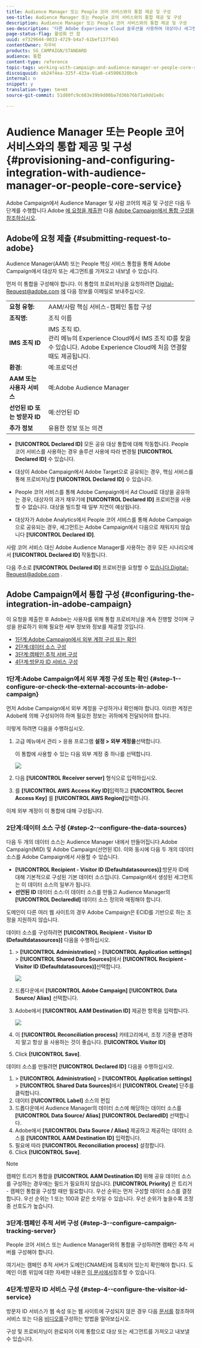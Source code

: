 ```yaml
---
title: Audience Manager 또는 People 코어 서비스와의 통합 제공 및 구성
seo-title: Audience Manager 또는 People 코어 서비스와의 통합 제공 및 구성
description: Audience Manager 또는 People 코어 서비스와의 통합 제공 및 구성
seo-description: '다른 Adobe Experience Cloud 솔루션을 사용하여 대상이나 세그먼트를 공유하도록 Audience Manager/People 핵심 서비스 통합을 구성하는 방법을 알아봅니다. '
page-status-flag: 활성화 안 함
uuid: e7329644-0033-4729-b4a7-61bef137f4b5
contentOwner: 자우비
products: SG_CAMPAIGN/STANDARD
audience: 통합
content-type: reference
topic-tags: working-with-campaign-and-audience-manager-or-people-core-service
discoiquuid: eb24f4ea-325f-433a-91a0-c45906320bcb
internal: n
snippet: y
translation-type: tm+mt
source-git-commit: 51d80fc9c683e39b9d08ba7d36b76b71a9dd1e8c

---
```



# Audience Manager 또는 People 코어 서비스와의 통합 제공 및 구성{#provisioning-and-configuring-integration-with-audience-manager-or-people-core-service}

Adobe Campaign에서 Audience Manager 및 사람 코어의 제공 및 구성은 다음 두 단계를 수행합니다.Adobe [에 요청을 제출한](#submitting-request-to-adobe) 다음 [Adobe Campaign에서 통합 구성을 참조하십시오](#configuring-the-integration-in-adobe-campaign).

## Adobe에 요청 제출 {#submitting-request-to-adobe}

Audience Manager(AAM) 또는 People 핵심 서비스 통합을 통해 Adobe Campaign에서 대상자 또는 세그먼트를 가져오고 내보낼 수 있습니다.

먼저 이 통합을 구성해야 합니다. 이 통합의 프로비저닝을 요청하려면 Digital-Request@adobe.com [에](mailto:Digital-Request@adobe.com) 다음 정보를 이메일로 보내주십시오.

<table> 
 <tbody> 
  <tr> 
   <td> <strong>요청 유형:</strong><br /> </td> 
   <td> AAM/사람 핵심 서비스-캠페인 통합 구성 </td> 
  </tr> 
  <tr> 
   <td> <strong>조직명:</strong><br /> </td> 
   <td> 조직 이름 </td> 
  </tr> 
  <tr> 
   <td> <strong>IMS 조직 ID</strong><br /> </td> 
   <td> IMS 조직 ID. <br> 관리 메뉴의 Experience Cloud에서 IMS 조직 ID를 찾을 수 있습니다. Adobe Experience Cloud에 처음 연결할 때도 제공됩니다. </td> 
  </tr> 
  <tr> 
   <td> <strong>환경:</strong><br /> </td> 
   <td> 예:프로덕션 </td> 
  </tr> 
  <tr> 
   <td> <strong>AAM 또는 사용자 서비스</strong><br /> </td> 
   <td> 예:Adobe Audience Manager </td> 
  </tr> 
  <tr> 
   <td> <strong>선언된 ID 또는 방문자 ID</strong><br /> </td> 
   <td> 예:선언된 ID </td> 
  </tr> 
  <tr> 
   <td> <strong>추가 정보</strong><br /> </td> 
   <td> 유용한 정보 또는 의견 </td> 
  </tr> 
 </tbody> 
</table>

* **[!UICONTROL Declared ID]** 모든 공유 대상 통합에 대해 작동합니다. People 코어 서비스를 사용하는 경우 솔루션 사용에 따라 변경될 **[!UICONTROL Declared ID]** 수 있습니다.

* 대상이 Adobe Campaign에서 Adobe Target으로 공유되는 경우, 핵심 서비스를 통해 프로비저닝할 **[!UICONTROL Declared ID]** 수 있습니다.
* People 코어 서비스를 통해 Adobe Campaign에서 Ad Cloud로 대상을 공유하는 경우, 대상자의 과거 채우기에 **[!UICONTROL Declared ID]** 프로비전을 사용할 수 없습니다. 대상을 빌드할 때 일부 지연이 예상됩니다.
* 대상자가 Adobe Analytics에서 People 코어 서비스를 통해 Adobe Campaign으로 공유되는 경우, 세그먼트는 Adobe Campaign에서 다음으로 채워지지 않습니다 **[!UICONTROL Declared ID]**.

사람 코어 서비스 대신 Adobe Audience Manager를 사용하는 경우 모든 시나리오에서 **[!UICONTROL Declared ID]** 작동합니다.

다음 주소로 **[!UICONTROL Declared ID]** 프로비전을 요청할 수 있습니다.Digital-Request@adobe.com [](mailto:Digital-Request@adobe.com).

## Adobe Campaign에서 통합 구성 {#configuring-the-integration-in-adobe-campaign}

이 요청을 제출한 후 Adobe는 사용자를 위해 통합 프로비저닝을 계속 진행할 것이며 구성을 완료하기 위해 필요한 세부 정보와 정보를 제공할 것입니다.

* [1단계:Adobe Campaign에서 외부 계정 구성 또는 확인](#step-1--configure-or-check-the-external-accounts-in-adobe-campaign)
* [2단계:데이터 소스 구성](#step-2--configure-the-data-sources)
* [3단계:캠페인 추적 서버 구성](#step-3--configure-campaign-tracking-server)
* [4단계:방문자 ID 서비스 구성](#step-4--configure-the-visitor-id-service)

### 1단계:Adobe Campaign에서 외부 계정 구성 또는 확인 {#step-1--configure-or-check-the-external-accounts-in-adobe-campaign}

먼저 Adobe Campaign에서 외부 계정을 구성하거나 확인해야 합니다. 이러한 계정은 Adobe에 의해 구성되어야 하며 필요한 정보는 귀하에게 전달되어야 합니다.

이렇게 하려면 다음을 수행하십시오.

1. 고급 메뉴에서 관리 &gt; 응용 프로그램 **설정 &gt; 외부 계정을**&#x200B;선택합니다.

   이 통합에 사용할 수 있는 다음 외부 계정 중 하나를 선택합니다.

   ![](assets/integration_aam_1.png)

1. 다음 **[!UICONTROL Receiver server]** 형식으로 입력하십시오.
1. 를 **[!UICONTROL AWS Access Key ID]**&#x200B;입력하고 **[!UICONTROL Secret Access Key]** 를 **[!UICONTROL AWS Region]**&#x200B;입력합니다.

이제 외부 계정이 이 통합에 대해 구성됩니다.

### 2단계:데이터 소스 구성 {#step-2--configure-the-data-sources}

다음 두 개의 데이터 소스는 Audience Manager 내에서 만들어집니다.Adobe Campaign(MID) 및 Adobe Campaign(선언된 ID). 이와 동시에 다음 두 개의 데이터 소스를 Adobe Campaign에서 사용할 수 있습니다.

* **[!UICONTROL Recipient - Visitor ID (Defaultdatasources)]**:방문자 ID에 대해 기본적으로 구성된 기본 데이터 소스입니다. Campaign에서 생성된 세그먼트는 이 데이터 소스의 일부가 됩니다.
* **선언된 ID** 데이터 소스:이 데이터 소스를 만들고 Audience Manager의 **[!UICONTROL DeclaredId]** 데이터 소스 정의와 매핑해야 합니다.

도메인이 다른 여러 웹 사이트의 경우 Adobe Campaign은 ECID를 기반으로 하는 조정을 지원하지 않습니다.

데이터 소스를 구성하려면 **[!UICONTROL Recipient - Visitor ID (Defaultdatasources)]** 다음을 수행하십시오.

1. &gt; **[!UICONTROL Administration]** &gt; **[!UICONTROL Application settings]** &gt; **[!UICONTROL Shared Data Sources]**&#x200B;에서 **[!UICONTROL Recipient - Visitor ID (Defaultdatasources)]**&#x200B;선택합니다.

   ![](assets/integration_aam_2.png)

1. 드롭다운에서 **[!UICONTROL Adobe Campaign]** **[!UICONTROL Data Source/ Alias]** 선택합니다.
1. Adobe에서 **[!UICONTROL AAM Destination ID]** 제공한 항목을 입력합니다.

   ![](assets/integration_aam_3.png)

1. 이 **[!UICONTROL Reconciliation process]** 카테고리에서, 조정 기준을 변경하지 말고 항상 을 사용하는 것이 좋습니다. **[!UICONTROL Visitor ID]**
1. Click **[!UICONTROL Save]**.

데이터 소스를 만들려면 **[!UICONTROL Declared ID]** 다음을 수행하십시오.

1. &gt; **[!UICONTROL Administration]** &gt; **[!UICONTROL Application settings]** &gt; **[!UICONTROL Shared Data Sources]**&#x200B;에서 **[!UICONTROL Create]** 단추를 클릭합니다.
1. 데이터 **[!UICONTROL Label]** 소스의 편집
1. 드롭다운에서 Audience Manager의 데이터 소스에 해당하는 데이터 소스를 **[!UICONTROL Data Source/ Alias]** **[!UICONTROL DeclaredID]** 선택합니다.
1. Adobe에서 **[!UICONTROL Data Source / Alias]** 제공하고 제공하는 데이터 소스를 **[!UICONTROL AAM Destination ID]** 입력합니다.
1. 필요에 따라 **[!UICONTROL Reconciliation process]** 설정합니다.
1. Click **[!UICONTROL Save]**.

>[!NOTE]
>
>캠페인 트리거 통합을 **[!UICONTROL AAM Destination ID]** 위해 공유 데이터 소스를 구성하는 경우에는 [](../../integrating/using/configuring-triggers-in-experience-cloud.md)필드가 필요하지 않습니다. **[!UICONTROL Priority]** 은 트리거 - 캠페인 통합을 구성할 때만 필요합니다. 우선 순위는 먼저 구성할 데이터 소스를 결정합니다. 우선 순위는 1 또는 100과 같은 숫자일 수 있습니다. 우선 순위가 높을수록 조정 중 선호도가 높습니다.

### 3단계:캠페인 추적 서버 구성 {#step-3--configure-campaign-tracking-server}

People 코어 서비스 또는 Audience Manager와의 통합을 구성하려면 캠페인 추적 서버를 구성해야 합니다.

여기서는 캠페인 추적 서버가 도메인(CNAME)에 등록되어 있는지 확인해야 합니다. 도메인 이름 위임에 대한 자세한 내용은 [이 문서에서](https://docs.campaign.adobe.com/doc/AC/en/technicalResources/Technotes/AdobeCampaign_Deliverability_Sub_Domain_Delegation.pdf)참조할 수 있습니다.

### 4단계:방문자 ID 서비스 구성 {#step-4--configure-the-visitor-id-service}

방문자 ID 서비스가 웹 속성 또는 웹 사이트에 구성되지 않은 경우 다음 [문서를](https://marketing.adobe.com/resources/help/en_US/mcvid/mcvid-setup-aam-analytics.html) 참조하여 서비스 또는 다음 [비디오를](https://helpx.adobe.com/marketing-cloud/how-to/email-marketing.html#step-two)구성하는 방법을 알아보십시오.

구성 및 프로비저닝이 완료되어 이제 통합으로 대상 또는 세그먼트를 가져오고 내보낼 수 있습니다.

